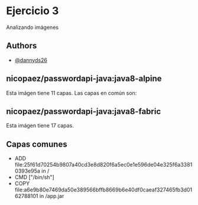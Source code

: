 
# Ejercicio 3

Analizando imágenes


## Authors

- [@dannyds26](https://www.github.com/dannyds26)


## nicopaez/passwordapi-java:java8-alpine

Esta imágen tiene 11 capas. Las capas en común son:

## nicopaez/passwordapi-java:java8-fabric

Esta imágen tiene 17 capas.

## Capas comunes

* ADD file:25f61d70254b9807a40cd3e8d820f6a5ec0e1e596de04e325f6a33810393e95a in / 
* CMD ["/bin/sh"]
* COPY file:a6e9b80e7469da50e389566bffb8669b6e40df0caeaf327465fb3d0162788101 in /app.jar 


